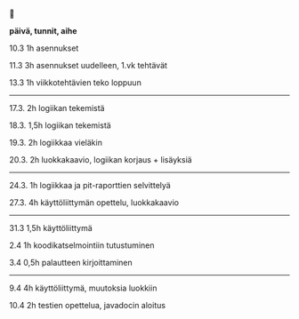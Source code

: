 :hamster:

**päivä, tunnit, aihe**

10.3		1h		asennukset

11.3		3h		asennukset uudelleen, 1.vk tehtävät

13.3		1h		viikkotehtävien teko loppuun

-----------------------------

17.3.		2h		logiikan tekemistä

18.3.		1,5h		logiikan tekemistä

19.3. 		2h		logiikkaa vieläkin

20.3.		2h		luokkakaavio, logiikan korjaus + lisäyksiä

-----------------------------

24.3.		1h		logiikkaa ja pit-raporttien selvittelyä

27.3.		4h		käyttöliittymän opettelu, luokkakaavio

-----------------------------

31.3		1,5h		käyttöliittymä

2.4		1h		koodikatselmointiin tutustuminen

3.4		0,5h		palautteen kirjoittaminen

-----------------------------

9.4		4h		käyttöliittymä, muutoksia luokkiin

10.4 		2h		testien opettelua, javadocin aloitus

